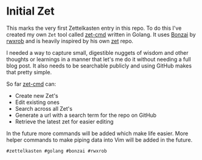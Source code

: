 # Initial Zet

This marks the very first Zettelkasten entry in this repo. To do this I've created my own
`Zet` tool called [zet-cmd] written in Golang. It uses [Bonzai] by [rwxrob] and is heavily
inspired by his own [zet] repo.

I needed a way to capture small, digestible nuggets of wisdom and other thoughts or learnings
in a manner that let's me do it without needing a full blog post. It also needs to be
searchable publicly and using GitHub makes that pretty simple.

So far [zet-cmd] can:

- Create new Zet's
- Edit existing ones
- Search across all Zet's
- Generate a url with a search term for the repo on GitHub 
- Retrieve the latest zet for easier editing

In the future more commands will be added which make life easier. More helper commands to make
piping data into Vim will be added in the future.

    #zettelkasten #golang #bonzai #rwxrob

[rwxrob]: https://github.com/rwxrob
[zet]: https://github.com/rwxrob/zet
[Bonzai]: https://github.com/rwxrob/bonzai
[zet-cmd]: https://github.com/danielmichaels/zet-cmd

